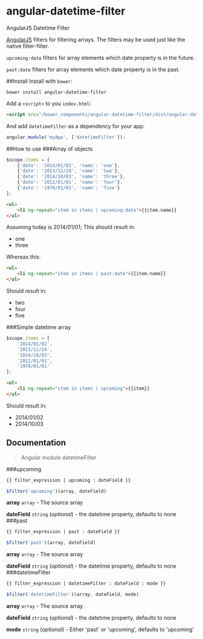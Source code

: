 angular-datetime-filter
=======================

AngularJS Datetime Filter

[AngularJS](angularjs.org) filters for filtering arrays.
The filters may be used just like the native filter-filter.

`upcoming:date` filters for array elements which date property is in the future.

`past:date` filters for array elements which date property is in the past.

##Install
Install with `bower`:
```
bower install angular-datetime-filter
```
Add a `<script>` to you `index.html`:
```html
<script src="/bower_components/angular-datetime-filter/dist/angular-datetime-filter.js"></script>
```
And add `datetimeFilter` as a dependency for your app:
```javascript
angular.module('myApp', ['datetimeFilter']);
```

##How to use
###Array of objects
```javascript
$scope.items = [
    {'date': '2014/01/02', 'name': 'one'},
    {'date': '2013/12/24', 'name': 'two'},
    {'date': '2014/10/03', 'name': 'three'},
    {'date': '2012/01/01', 'name': 'four'},
    {'date': '1970/01/01', 'name': 'five'}
];
```
```html
<ul>
    <li ng-repeat="item in items | upcoming:date">{{item.name}}
</ul>
```
Assuming today is 2014/01/01; This should result in:
* one
* three

Whereas this:
```html
<ul>
    <li ng-repeat="item in items | past:date">{{item.name}}
</ul>
```
Should result in:
* two
* four
* five

###Simple datetime array
```javascript
$scope.items = [
    '2014/01/02',
    '2013/12/24',
    '2014/10/03',
    '2012/01/01',
    '1970/01/01'
];
```
```html
<ul>
    <li ng-repeat="item in items | upcoming">{{item}}
</ul>
```
Should result in:
* 2014/01/02
* 2014/10/03

## Documentation

>Angular module datetimeFilter

###upcoming
```html
{{ filter_expression | upcoming : dateField }}
```
```javascript
$filter('upcoming')(array, dateField)
```
__array__ `array` - The source array

__dateField__ `string` (_optional_) - the datetime property, defaults to none
###past
```html
{{ filter_expression | past : dateField }}
```
```javascript
$filter('past')(array, dateField)
```
__array__ `array` - The source array

__dateField__ `string` (_optional_) - the datetime property, defaults to none
###datetimeFilter
```html
{{ filter_expression | datetimeFilter : dateField : mode }}
```
```javascript
$filter('datetimeFilter')(array, dateField, mode)
```
__array__ `array` - The source array

__dateField__ `string` (_optional_) - the datetime property, defaults to none

__mode__ `string` (_optional_) - Either 'past' or 'upcoming', defaults to 'upcoming'
